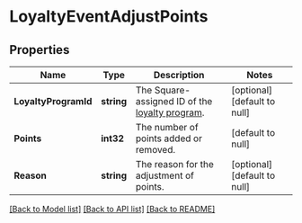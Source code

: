 # LoyaltyEventAdjustPoints

## Properties
Name | Type | Description | Notes
------------ | ------------- | ------------- | -------------
**LoyaltyProgramId** | **string** | The Square-assigned ID of the [loyalty program](entity:LoyaltyProgram). | [optional] [default to null]
**Points** | **int32** | The number of points added or removed. | [default to null]
**Reason** | **string** | The reason for the adjustment of points. | [optional] [default to null]

[[Back to Model list]](../README.md#documentation-for-models) [[Back to API list]](../README.md#documentation-for-api-endpoints) [[Back to README]](../README.md)

